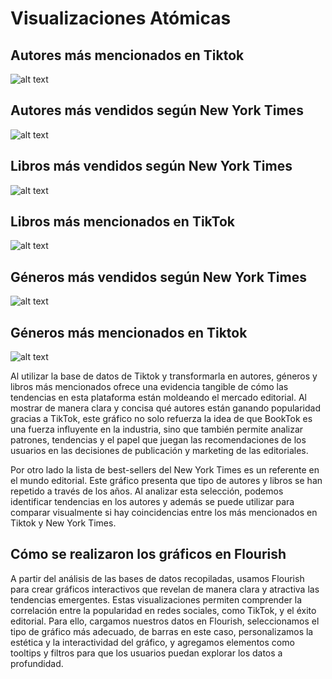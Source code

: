 # Visualizaciones Atómicas 

## Autores más mencionados en Tiktok
![alt text](<autores fl.png>)
## Autores más vendidos según New York Times
![alt text](<altair autores.png>)
## Libros más vendidos según New York Times
![alt text](<altair libros.png>)
## Libros más mencionados en TikTok
![alt text](image-3.png)
## Géneros más vendidos según New York Times 
![alt text](image-2.png)
## Géneros más mencionados en Tiktok
![alt text](image-1.png)

Al utilizar la base de datos de Tiktok y transformarla en autores, géneros y libros más mencionados ofrece una evidencia tangible de cómo las tendencias en esta plataforma están moldeando el mercado editorial. Al mostrar de manera clara y concisa qué autores están ganando popularidad gracias a TikTok, este gráfico no solo refuerza la idea de que BookTok es una fuerza influyente en la industria, sino que también permite analizar patrones, tendencias y el papel que juegan las recomendaciones de los usuarios en las decisiones de publicación y marketing de las editoriales.

Por otro lado la lista de best-sellers del New York Times es un referente en el mundo editorial. Este gráfico presenta que tipo de autores y libros se han repetido a través de los años. Al analizar esta selección, podemos identificar tendencias en los autores y además se puede utilizar para comparar visualmente si hay coincidencias entre los más mencionados en Tiktok y New York Times.

## Cómo se realizaron los gráficos en Flourish 
A partir del análisis de las bases de datos recopiladas, usamos Flourish para crear gráficos interactivos que revelan de manera clara y atractiva las tendencias emergentes. Estas visualizaciones permiten comprender la correlación entre la popularidad en redes sociales, como TikTok, y el éxito editorial. Para ello, cargamos nuestros datos en Flourish, seleccionamos el tipo de gráfico más adecuado, de barras en este caso, personalizamos la estética y la interactividad del gráfico, y agregamos elementos como tooltips y filtros para que los usuarios puedan explorar los datos a profundidad.



